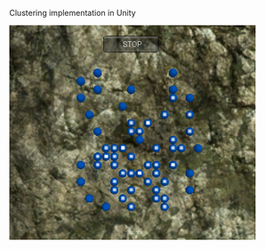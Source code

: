 Clustering implementation in Unity

<img src = "https://github.com/SimonHFrost/Clustering/raw/master/pic.PNG" />
